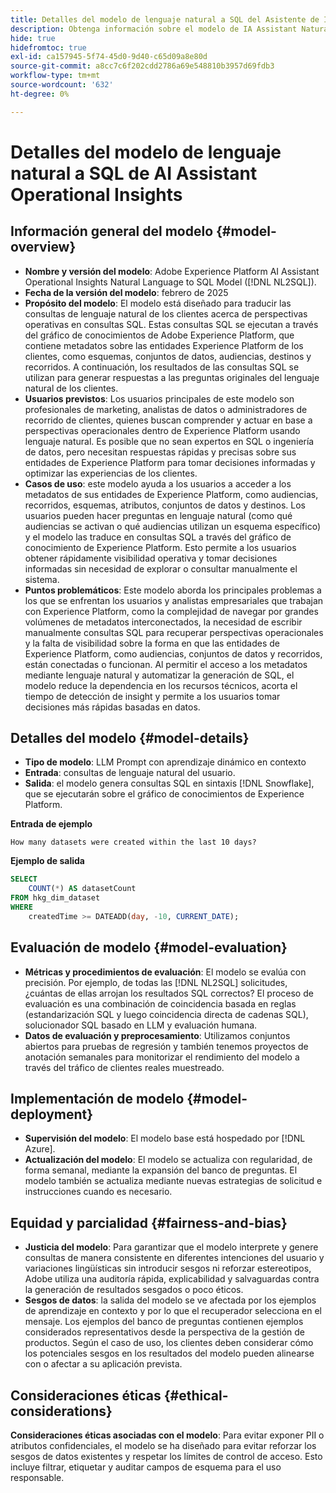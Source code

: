 ```yaml
---
title: Detalles del modelo de lenguaje natural a SQL del Asistente de IA
description: Obtenga información sobre el modelo de IA Assistant Natural Language to SQL AI.
hide: true
hidefromtoc: true
exl-id: ca157945-5f74-45d0-9d40-c65d09a8e80d
source-git-commit: a8cc7c6f202cdd2786a69e548810b3957d69fdb3
workflow-type: tm+mt
source-wordcount: '632'
ht-degree: 0%

---
```


# Detalles del modelo de lenguaje natural a SQL de AI Assistant Operational Insights

## Información general del modelo {#model-overview}

* **Nombre y versión del modelo**: Adobe Experience Platform AI Assistant Operational Insights Natural Language to SQL Model ([!DNL NL2SQL]).
* **Fecha de la versión del modelo**: febrero de 2025
* **Propósito del modelo**: El modelo está diseñado para traducir las consultas de lenguaje natural de los clientes acerca de perspectivas operativas en consultas SQL. Estas consultas SQL se ejecutan a través del gráfico de conocimientos de Adobe Experience Platform, que contiene metadatos sobre las entidades Experience Platform de los clientes, como esquemas, conjuntos de datos, audiencias, destinos y recorridos. A continuación, los resultados de las consultas SQL se utilizan para generar respuestas a las preguntas originales del lenguaje natural de los clientes.
* **Usuarios previstos**: Los usuarios principales de este modelo son profesionales de marketing, analistas de datos o administradores de recorrido de clientes, quienes buscan comprender y actuar en base a perspectivas operacionales dentro de Experience Platform usando lenguaje natural. Es posible que no sean expertos en SQL o ingeniería de datos, pero necesitan respuestas rápidas y precisas sobre sus entidades de Experience Platform para tomar decisiones informadas y optimizar las experiencias de los clientes.
* **Casos de uso**: este modelo ayuda a los usuarios a acceder a los metadatos de sus entidades de Experience Platform, como audiencias, recorridos, esquemas, atributos, conjuntos de datos y destinos. Los usuarios pueden hacer preguntas en lenguaje natural (como qué audiencias se activan o qué audiencias utilizan un esquema específico) y el modelo las traduce en consultas SQL a través del gráfico de conocimiento de Experience Platform. Esto permite a los usuarios obtener rápidamente visibilidad operativa y tomar decisiones informadas sin necesidad de explorar o consultar manualmente el sistema.
* **Puntos problemáticos**: Este modelo aborda los principales problemas a los que se enfrentan los usuarios y analistas empresariales que trabajan con Experience Platform, como la complejidad de navegar por grandes volúmenes de metadatos interconectados, la necesidad de escribir manualmente consultas SQL para recuperar perspectivas operacionales y la falta de visibilidad sobre la forma en que las entidades de Experience Platform, como audiencias, conjuntos de datos y recorridos, están conectadas o funcionan. Al permitir el acceso a los metadatos mediante lenguaje natural y automatizar la generación de SQL, el modelo reduce la dependencia en los recursos técnicos, acorta el tiempo de detección de insight y permite a los usuarios tomar decisiones más rápidas basadas en datos.

## Detalles del modelo {#model-details}

* **Tipo de modelo**: LLM Prompt con aprendizaje dinámico en contexto
* **Entrada**: consultas de lenguaje natural del usuario.
* **Salida**: el modelo genera consultas SQL en sintaxis [!DNL Snowflake], que se ejecutarán sobre el gráfico de conocimientos de Experience Platform.

**Entrada de ejemplo**

```console
How many datasets were created within the last 10 days?
```

**Ejemplo de salida**

```SQL
SELECT
    COUNT(*) AS datasetCount 
FROM hkg_dim_dataset 
WHERE
    createdTime >= DATEADD(day, -10, CURRENT_DATE);
```

## Evaluación de modelo {#model-evaluation}

* **Métricas y procedimientos de evaluación**: El modelo se evalúa con precisión. Por ejemplo, de todas las [!DNL NL2SQL] solicitudes, ¿cuántas de ellas arrojan los resultados SQL correctos? El proceso de evaluación es una combinación de coincidencia basada en reglas (estandarización SQL y luego coincidencia directa de cadenas SQL), solucionador SQL basado en LLM y evaluación humana.
* **Datos de evaluación y preprocesamiento**: Utilizamos conjuntos abiertos para pruebas de regresión y también tenemos proyectos de anotación semanales para monitorizar el rendimiento del modelo a través del tráfico de clientes reales muestreado.

## Implementación de modelo {#model-deployment}

* **Supervisión del modelo**: El modelo base está hospedado por [!DNL Azure].
* **Actualización del modelo**: El modelo se actualiza con regularidad, de forma semanal, mediante la expansión del banco de preguntas. El modelo también se actualiza mediante nuevas estrategias de solicitud e instrucciones cuando es necesario.

## Equidad y parcialidad {#fairness-and-bias}

* **Justicia del modelo**: Para garantizar que el modelo interprete y genere consultas de manera consistente en diferentes intenciones del usuario y variaciones lingüísticas sin introducir sesgos ni reforzar estereotipos, Adobe utiliza una auditoría rápida, explicabilidad y salvaguardas contra la generación de resultados sesgados o poco éticos.
* **Sesgos de datos**: la salida del modelo se ve afectada por los ejemplos de aprendizaje en contexto y por lo que el recuperador selecciona en el mensaje. Los ejemplos del banco de preguntas contienen ejemplos considerados representativos desde la perspectiva de la gestión de productos. Según el caso de uso, los clientes deben considerar cómo los potenciales sesgos en los resultados del modelo pueden alinearse con o afectar a su aplicación prevista.

## Consideraciones éticas {#ethical-considerations}

**Consideraciones éticas asociadas con el modelo**: Para evitar exponer PII o atributos confidenciales, el modelo se ha diseñado para evitar reforzar los sesgos de datos existentes y respetar los límites de control de acceso. Esto incluye filtrar, etiquetar y auditar campos de esquema para el uso responsable.
